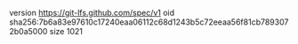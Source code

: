 version https://git-lfs.github.com/spec/v1
oid sha256:7b6a83e97610c17240eaa06112c68d1243b5c72eeaa56f81cb7893072b0a5000
size 1021
